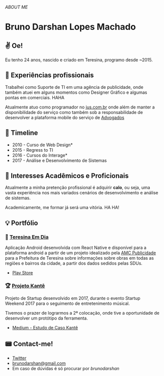 _ABOUT ME_
# Bruno Darshan Lopes Machado

## :v: Oe!

Eu tenho 24 anos, nascido e criado em Teresina, programo desde ~2015.

## :paperclip: Experiências profissionais

Trabalhei como Suporte de TI em uma agência de publicidade, onde também atuei em alguns momentos como Designer Gráfico e algumas pontas em comerciais. HAHA

Atualmente atuo como programador no [jus.com.br](jus.com.br) onde além de manter a disponibilidade do serviço como também sob a responsabilidade de desenvolver a plataforma mobile do serviço de [Advogados](jus.com.br/advogados)

## :calendar: Timeline

- 2010 - Curso de Web Design*
- 2015 - Regress to TI
- 2016 - Cursos do Interage*
- 2017 - Análise e Desenvolvimento de Sistemas

## :paperclip: Interesses Acadêmicos e Proficionais

Atualmente a minha pretenção profissional é adquirir **calo**, ou seja, uma vasta experiência nos mais variados cenários de desenvolvimento e análise de sistemas.

Academicamente, me formar já será uma vitória. HA HA!

## :bulb: Portfólio

### :iphone: [Teresina Em Dia](https://play.google.com/store/apps/details?id=com.teresinaemdia)

Aplicação Android desenvolvida com React Native e disponível para a plataforma android a partir de um projeto idealizado pela [AMC Publicidade](http://amcpublicidade.com/) para a Prefeitura de Teresina sobre informações sobre obras em todas as regiões e bairros da cidade, a partir dos dados sedidos pelas SDUs.

 - [Play Store](https://play.google.com/store/apps/details?id=com.teresinaemdia)


### :trophy: [Projeto Kantê](https://medium.com/@darshanbruno/study-case-ux-kant%C3%AA-d28ba0c6e0c9)

Projeto de Startup desenvolvido em 2017, durante o evento Startup Weekend 2017 para o seguimento de entretenimento músical.

Tivemos o prazer de lograrmos a 2ª colocação, onde tive a oportunidade de desenvolver um protótipo da ferramenta.

- [Medium - Estudo de Caso Kantê](https://medium.com/@darshanbruno/study-case-ux-kant%C3%AA-d28ba0c6e0c9)

## :pager: Contact-me!

- [Twitter](https://twitter.com/brunodarshan)
- [brunodarshan@gmail.com](mailto:brunodarshan@gmail.com)
- Em caso de dúvidas é só procurar por *brunodarshan*


